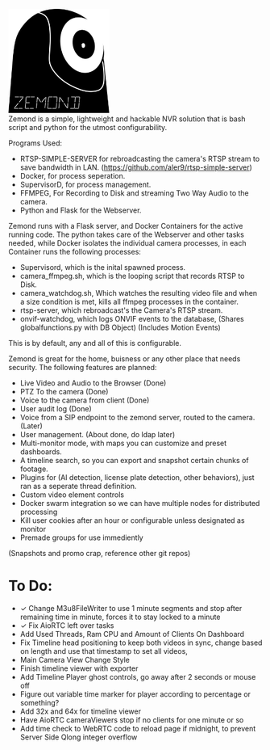 <img src="python/static/pictures/logo.png" alt="Zemond Logo" width="200"/> <br />
Zemond is a simple, lightweight and hackable NVR solution that is bash script and python for the utmost configurability.

Programs Used:
- RTSP-SIMPLE-SERVER for rebroadcasting the camera's RTSP stream to save bandwidth in LAN. (https://github.com/aler9/rtsp-simple-server)
- Docker, for process seperation.
- SupervisorD, for process management.
- FFMPEG, For Recording to Disk and streaming Two Way Audio to the camera.
- Python and Flask for the Webserver.

Zemond runs with a Flask server, and Docker Containers for the active running code. The python takes care of the Webserver and other tasks needed, while Docker isolates the individual camera processes, in each Container runs the following processes:

- Supervisord, which is the inital spawned process.
- camera_ffmpeg.sh, which is the looping script that records RTSP to Disk.
- camera_watchdog.sh, Which watches the resulting video file and when a size condition is met, kills all ffmpeg processes in the container.
- rtsp-server, which rebroadcast's the Camera's RTSP stream.
- onvif-watchdog, which logs ONVIF events to the database, (Shares globalfunctions.py with DB Object) (Includes Motion Events)

This is by default, any and all of this is configurable.

Zemond is great for the home, buisness or any other place that needs security. The following features are planned:
- Live Video and Audio to the Browser (Done)
- PTZ To the camera (Done)
- Voice to the camera from client (Done)
- User audit log (Done)
- Voice from a SIP endpoint to the zemond server, routed to the camera. (Later)
- User management. (About done, do ldap later)
- Multi-monitor mode, with maps you can customize and preset dashboards.
- A timeline search, so you can export and snapshot certain chunks of footage.
- Plugins for (AI detection, license plate detection, other behaviors), just ran as a seperate thread definition.
- Custom video element controls
- Docker swarm integration so we can have multiple nodes for distributed processing
- Kill user cookies after an hour or configurable unless designated as monitor
- Premade groups for use immediently

(Snapshots and promo crap, reference other git repos)

# To Do:
- ✓ Change M3u8FileWriter to use 1 minute segments and stop after remaining time in minute, forces it to stay locked to a minute
- ✓ Fix AioRTC left over tasks
- Add Used Threads, Ram CPU and Amount of Clients On Dashboard
- Fix Timeline head positioning to keep both videos in sync, change based on length and use that timestamp to set all videos,
- Main Camera View Change Style
- Finish timeline viewer with exporter
- Add Timeline Player ghost controls, go away after 2 seconds or mouse off
- Figure out variable time marker for player according to percentage or something?
- Add 32x and 64x for timeline viewer
- Have AioRTC cameraViewers stop if no clients for one minute or so
- Add time check to WebRTC code to reload page if midnight, to prevent Server Side Qlong integer overflow
